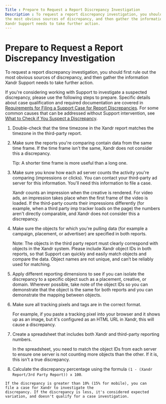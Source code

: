 ```yaml
---
Title : Prepare to Request a Report Discrepancy Investigation
Description : To request a report discrepancy investigation, you should first rule out
the most obvious sources of discrepancy, and then gather the information
Xandr Support needs to take further action.
---
```



# Prepare to Request a Report Discrepancy Investigation



To request a report discrepancy investigation, you should first rule out
the most obvious sources of discrepancy, and then gather the information
Xandr Support needs to take further action.



If you're considering working with Support to investigate a suspected
discrepancy, please use the following steps to prepare. Specific details
about case qualification and required documentation are covered in <a
href="requirements-for-filing-a-support-case-for-report-discrepancies.html"
class="xref"
title="To file a case exploring a possible report discrepancy with Product Support, you need to gather reports, including object IDs for the relevant objects, and create a spreadsheet that shows a discrepancy greater than 10% (15% for mobile).">Requirements
for Filing a Support Case for Report Discrepancies</a>. For some common
causes that can be addressed without Support intervention, see
<a href="what-to-check-if-you-suspect-a-report-discrepancy.html"
class="xref"
title="Report discrepancies have a number of common causes. Before you begin a fuller investigation, consider common potential causes like time frames, time zone differences, measurement units, macro configuration errors, and differences in how ad servers count impressions.">What
to Check if You Suspect a Discrepancy</a>.





1.  Double-check that the time timezone in the
    Xandr report matches the timezone in the
    third-party report.
2.  Make sure the reports you're comparing contain
    data from the same time frame. If the time frame isn't the same,
    Xandr does not consider this a discrepancy.
    
    

    

    Tip: A shorter time frame is more
    useful than a long one.

    

    
3.  Make sure you know how each ad server counts
    the activity you're comparing (impressions or clicks). You can
    contact your third-party ad server for this information. You'll need
    this information to file a case.
    

    Xandr counts an impression when the creative
    is rendered. For video ads, an impression takes place when the first
    frame of the video is loaded. If the third-party counts their
    impressions differently (for example, when a third party imp tracker
    loads on the page) the numbers aren't directly comparable, and
    Xandr does not consider this a discrepancy.

    
4.  Make sure the objects for which you're pulling
    data (for example a campaign, placement, or advertiser) are
    specified in both reports. 
    

    

    Note: The objects in the third
    party report must clearly correspond with objects in the
    Xandr system. Please include
    Xandr object IDs in both reports, so that
    Support can quickly and easily match objects and compare the data.
    Object names are not unique, and can’t be reliably used for
    matching.

    

    
5.  Apply different reporting dimensions to see if
    you can isolate the discrepancy to a specific object such as a
    placement, creative, or domain. Wherever possible, take note of the
    object IDs so you can demonstrate that the object is the same for
    both reports and you can demonstrate the mapping between
    objects.
6.  Make sure all tracking pixels and tags are in
    the correct format.
    <div class="itemgroup stepxmp">

    For example, if you paste a tracking pixel into your browser and it
    shows up as an image, but it's configured as an HTML URL in
    Xandr, this will cause a discrepancy.

    
7.  Create a spreadsheet that includes both
    Xandr and third-party reporting
    numbers.
    

    In the spreadsheet, you need to match the object IDs from each
    server to ensure one server is not counting more objects than the
    other. If it is, this isn't a true discrepancy.

    
8.   Calculate the discrepancy percentage using the
    formula `(1 - (Xandr Report/3rd Party Report)) x 100`. 
    

    If the discrepancy is greater than 10% (15% for mobile), you can
    file a case for Xandr to investigate the
    discrepancy. If the discrepancy is less, it's considered expected
    variation, and doesn't qualify for a case investigation.

    






